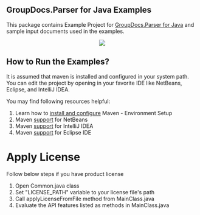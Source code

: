 ## GroupDocs.Parser for Java Examples 

This package contains Example Project for [GroupDocs.Parser for Java](https://products.groupdocs.com/parser/java) and sample input documents used in the examples.

<p align="center">
  <a title="Download complete GroupDocs.Parser for Java Example source code" href="https://codeload.github.com/groupdocs-parser/GroupDocs.Parser-for-Java/zip/master">
	<img src="https://raw.github.com/AsposeExamples/java-examples-dashboard/master/images/downloadZip-Button-Large.png" />
  
</a>
</p>

## How to Run the Examples?

It is assumed that maven is installed and configured in your system path. You can edit the project by opening in your favorite IDE like NetBeans, Eclipse, and IntelliJ IDEA.

You may find following resources helpful:

1. Learn how to <a href="http://www.tutorialspoint.com/maven/maven_environment_setup.htm">install and configure</a> Maven - Environment Setup
2. Maven <a href="http://www.tutorialspoint.com/maven/maven_netbeans.htm">support</a> for NetBeans
3. Maven <a href="http://www.tutorialspoint.com/maven/maven_intellij_idea.htm">support</a> for IntelliJ IDEA
4. Maven <a href="http://www.tutorialspoint.com/maven/maven_eclispe_ide.htm">support</a> for Eclipse IDE

# Apply License

Follow below steps if you have product license

1. Open Common.java class
2. Set "LICENSE_PATH" variable to your license file's path
3. Call applyLicenseFromFile method from MainClass.java
4. Evaluate the API features listed as methods in MainClass.java
